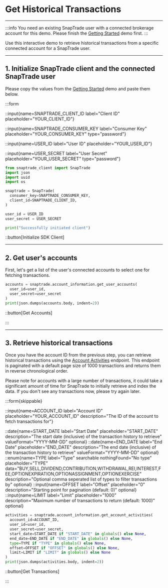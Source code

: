 # Get Historical Transactions

---

:::info
You need an existing SnapTrade user with a connected brokerage account for this demo. Please finish the [Getting Started](https://docs.snaptrade.com/demo/getting-started) demo first.
:::

Use this interactive demo to retrieve historical transactions from a specific connected account for a SnapTrade user.

---

## 1. Initialize SnapTrade client and the connected SnapTrade user

Please copy the values from the [Getting Started](https://docs.snaptrade.com/demo/getting-started) demo and paste them below.

:::form

::input{name=SNAPTRADE_CLIENT_ID label="Client ID" placeholder="YOUR_CLIENT_ID"}

::input{name=SNAPTRADE_CONSUMER_KEY label="Consumer Key" placeholder="YOUR_CONSUMER_KEY" type="password"}

::input{name=USER_ID label="User ID" placeholder="YOUR_USER_ID"}

::input{name=USER_SECRET label="User Secret" placeholder="YOUR_USER_SECRET" type="password"}

```python
from snaptrade_client import SnapTrade
import json
import uuid
import os

snaptrade = SnapTrade(
  consumer_key=SNAPTRADE_CONSUMER_KEY,
  client_id=SNAPTRADE_CLIENT_ID,
)

user_id = USER_ID
user_secret = USER_SECRET

print("Successfully initiated client")
```

::button[Initialize SDK Client]


---

## 2. Get user's accounts

First, let's get a list of the user's connected accounts to select one for fetching transactions.

```python
accounts = snaptrade.account_information.get_user_accounts(
  user_id=user_id,
  user_secret=user_secret
)
print(json.dumps(accounts.body, indent=2))
```

::button[Get Accounts]

:::

---

## 3. Retrieve historical transactions

Once you have the account ID from the previous step, you can retrieve historical transactions using the [Account Activities](https://docs.snaptrade.com/reference/Account%20Information/AccountInformation_getAccountActivities) endpoint. This endpoint is paginated with a default page size of 1000 transactions and returns them in reverse chronological order.

Please note for accounts with a large number of transactions, it could take a significant amount of time for SnapTrade to initially retrieve and index the data. If you don't see any transactions now, please try again later.

:::form{skippable}

::input{name=ACCOUNT_ID label="Account ID" placeholder="YOUR_ACCOUNT_ID" description="The ID of the account to fetch transactions for"}

::date{name=START_DATE label="Start Date" placeholder="START_DATE" description="The start date (inclusive) of the transaction history to retrieve" valueFormat="YYYY-MM-DD" optional}
::date{name=END_DATE label="End Date" placeholder="END_DATE" description="The end date (inclusive) of the transaction history to retrieve" valueFormat="YYYY-MM-DD" optional}
::enum{name=TYPE label="Type" searchable nothingFound="No type" placeholder="TYPE" data="BUY,SELL,DIVIDEND,CONTRIBUTION,WITHDRAWAL,REI,INTEREST,FEE,OPTIONEXPIRATION,OPTIONASSIGNMENT,OPTIONEXERCISE" description="Optional comma seperated list of types to filter transactions by" optional}
::input{name=OFFSET label="Offset" placeholder="0" description="Starting point for pagination (default: 0)" optional}
::input{name=LIMIT label="Limit" placeholder="1000" description="Maximum number of transactions to return (default: 1000)" optional}

```python
activities = snaptrade.account_information.get_account_activities(
  account_id=ACCOUNT_ID,
  user_id=user_id,
  user_secret=user_secret,
  start_date=START_DATE if "START_DATE" in globals() else None,
  end_date=END_DATE if "END_DATE" in globals() else None,
  type=TYPE if "TYPE" in globals() else None,
  offset=OFFSET if "OFFSET" in globals() else None,
  limit=LIMIT if "LIMIT" in globals() else None
)
print(json.dumps(activities.body, indent=2))
```

::button[Get Transactions]

:::
